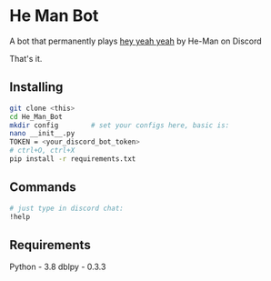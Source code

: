 # He Man Bot

A bot that permanently plays [hey yeah yeah](https://www.youtube.com/watch?v=ZZ5LpwO-An4) by He-Man on Discord

That's it.

## Installing

```sh
git clone <this>
cd He_Man_Bot
mkdir config        # set your configs here, basic is:
nano __init__.py
TOKEN = <your_discord_bot_token>
# ctrl+O, ctrl+X
pip install -r requirements.txt
```

## Commands

```sh
# just type in discord chat:
!help
```

## Requirements

Python - 3.8
dblpy - 0.3.3
